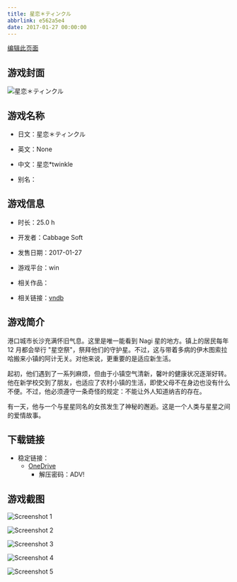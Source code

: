 ```yaml
---
title: 星恋＊ティンクル
abbrlink: e562a5e4
date: 2017-01-27 00:00:00
---
```

[编辑此页面](https://github.com/ACG-3/ADV3-source/blob/main/source/_posts/games/%E6%98%9F%E6%81%8B%EF%BC%8A%E3%83%86%E3%82%A3%E3%83%B3%E3%82%AF%E3%83%AB.md)

## 游戏封面

![星恋＊ティンクル](https://pan.timero.xyz/d/onedrive/img_lib_001/%E6%98%9F%E6%81%8B%EF%BC%8A%E3%83%86%E3%82%A3%E3%83%B3%E3%82%AF%E3%83%AB_cover.avif)


## 游戏名称

- 日文：星恋＊ティンクル
- 英文：None
- 中文：星恋*twinkle

- 别名：


## 游戏信息

- 时长：25.0 h
- 开发者：Cabbage Soft
- 发售日期：2017-01-27
- 游戏平台：win
- 相关作品：

- 相关链接：[vndb](https://vndb.org/v19595)


## 游戏简介

港口城市长沙充满怀旧气息。这里是唯一能看到 Nagi 星的地方。镇上的居民每年 12 月都会举行 "星空祭"，祭拜他们的守护星。不过，这与带着多病的伊木图索拉哈搬来小镇的阿计无关。对他来说，更重要的是适应新生活。

起初，他们遇到了一系列麻烦，但由于小镇空气清新，馨叶的健康状况逐渐好转。他在新学校交到了朋友，也适应了农村小镇的生活，即使父母不在身边也没有什么不便。不过，他必须遵守一条奇怪的规定：不能让外人知道纳吉的存在。

有一天，他与一个与星星同名的女孩发生了神秘的邂逅。这是一个人类与星星之间的爱情故事。




## 下载链接

- 稳定链接：
    - [OneDrive](https://pan.timero.xyz/onedrive/adv_lib_001/%E6%98%9F%E6%81%8B%EF%BC%8A%E3%83%86%E3%82%A3%E3%83%B3%E3%82%AF%E3%83%AB)
        - 解压密码：ADV!



## 游戏截图


![Screenshot 1](https://pan.timero.xyz/d/onedrive/img_lib_001/%E6%98%9F%E6%81%8B%EF%BC%8A%E3%83%86%E3%82%A3%E3%83%B3%E3%82%AF%E3%83%AB_Screenshot_1.avif)

![Screenshot 2](https://pan.timero.xyz/d/onedrive/img_lib_001/%E6%98%9F%E6%81%8B%EF%BC%8A%E3%83%86%E3%82%A3%E3%83%B3%E3%82%AF%E3%83%AB_Screenshot_2.avif)

![Screenshot 3](https://pan.timero.xyz/d/onedrive/img_lib_001/%E6%98%9F%E6%81%8B%EF%BC%8A%E3%83%86%E3%82%A3%E3%83%B3%E3%82%AF%E3%83%AB_Screenshot_3.avif)

![Screenshot 4](https://pan.timero.xyz/d/onedrive/img_lib_001/%E6%98%9F%E6%81%8B%EF%BC%8A%E3%83%86%E3%82%A3%E3%83%B3%E3%82%AF%E3%83%AB_Screenshot_4.avif)

![Screenshot 5](https://pan.timero.xyz/d/onedrive/img_lib_001/%E6%98%9F%E6%81%8B%EF%BC%8A%E3%83%86%E3%82%A3%E3%83%B3%E3%82%AF%E3%83%AB_Screenshot_5.avif)

